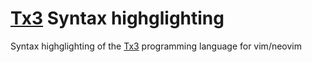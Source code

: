 # [Tx3](https://github.com/tx3-lang/tx3) Syntax highglighting 

Syntax highglighting of the [Tx3](https://github.com/tx3-lang/tx3) programming language for vim/neovim
